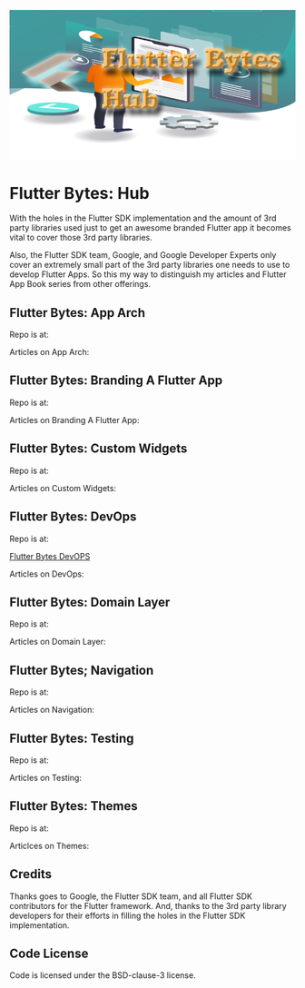 
![image header](./media/flutter-bytes-hub-image-header.png)


# Flutter Bytes: Hub

With the holes in the Flutter SDK implementation and the amount of 3rd party libraries used just to get an awesome branded Flutter app it becomes vital to cover those 3rd party libraries.

Also, the Flutter SDK team, Google, and Google Developer Experts only cover an extremely small part of the 3rd party libraries one needs to use to develop Flutter Apps. So this my way to distinguish my articles and Flutter App Book series from other offerings.


## Flutter Bytes: App Arch

Repo is at:

Articles on App Arch:


## Flutter Bytes: Branding A Flutter App

Repo is at:

Articles on Branding A Flutter App:


## Flutter Bytes: Custom Widgets

Repo is at:

Articles on Custom Widgets:


## Flutter Bytes: DevOps

Repo is at:

[Flutter Bytes DevOPS](https://github.com/fredgrott/flutter_bytes_devops)

Articles on DevOps:



## Flutter Bytes: Domain Layer

Repo is at:

Articles on Domain Layer:


## Flutter Bytes; Navigation

Repo is at:

Articles on Navigation:



## Flutter Bytes: Testing

Repo is at:

Articles on Testing:


## Flutter Bytes: Themes

Repo is at:

Articlces on Themes:


## Credits

Thanks goes to Google, the Flutter SDK team, and all Flutter SDK contributors for the Flutter framework. And, thanks to the 3rd party library developers for their efforts in filling the holes in the Flutter SDK implementation.



## Code License

Code is licensed under the BSD-clause-3 license.


